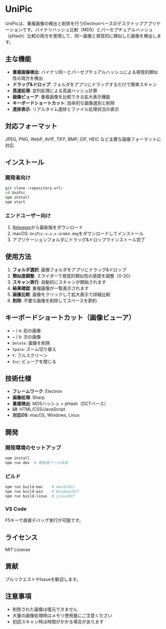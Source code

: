 # UniPic

UniPicは、重複画像の検出と削除を行うElectronベースのデスクトップアプリケーションです。バイナリハッシュ比較（MD5）とパーセプチュアルハッシュ（pHash）比較の両方を使用して、同一画像と視覚的に類似した画像を検出します。

## 主な機能

- **重複画像検出**: バイナリ同一とパーセプチュアルハッシュによる視覚的類似性の両方を検出
- **ドラッグ&ドロップ**: フォルダをアプリにドラッグするだけで簡単スキャン
- **高速処理**: 並列処理による高速ハッシュ計算
- **画像ビューア**: 重複画像を比較できる拡大表示機能
- **キーボードショートカット**: 効率的な画像選別と削除
- **進捗表示**: リアルタイム進捗とファイル処理状況の表示

## 対応フォーマット

JPEG, PNG, WebP, AVIF, TIFF, BMP, GIF, HEIC など主要な画像フォーマットに対応

## インストール

### 開発者向け

```bash
git clone <repository-url>
cd UniPic
npm install
npm start
```

### エンドユーザー向け

1. [Releases](../../releases)から最新版をダウンロード
2. macOS: `UniPic-x.x.x-arm64.dmg`をダウンロードしてインストール
3. アプリケーションフォルダにドラッグ&ドロップでインストール完了

## 使用方法

1. **フォルダ選択**: 画像フォルダをアプリにドラッグ&ドロップ
2. **類似度調整**: スライダーで視覚的類似性の感度を調整（0-20）
3. **スキャン実行**: 自動的にスキャンが開始されます
4. **結果確認**: 重複画像が一覧表示されます
5. **画像比較**: 画像をクリックして拡大表示で詳細比較
6. **削除**: 不要な画像を削除してスペースを節約

## キーボードショートカット（画像ビューア）

- `←` / `A`: 前の画像
- `→` / `D`: 次の画像
- `Delete`: 画像を削除
- `Space`: ズーム切り替え
- `F`: フルスクリーン
- `Esc`: ビューアを閉じる

## 技術仕様

- **フレームワーク**: Electron
- **画像処理**: Sharp
- **重複検出**: MD5ハッシュ + pHash（DCTベース）
- **UI**: HTML/CSS/JavaScript
- **対応OS**: macOS, Windows, Linux

## 開発

### 開発環境のセットアップ

```bash
npm install
npm run dev  # 開発者ツール有効
```

### ビルド

```bash
npm run build-mac    # macOS向け
npm run build-win    # Windows向け
npm run build-linux  # Linux向け
```

### VS Code

F5キーで直接デバッグ実行が可能です。

## ライセンス

MIT License

## 貢献

プルリクエストやIssueを歓迎します。

## 注意事項

- 削除された画像は復元できません
- 大量の画像処理時はメモリ使用量にご注意ください
- 初回スキャン時は時間がかかる場合があります